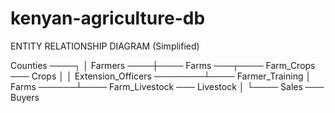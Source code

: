 # kenyan-agriculture-db
ENTITY RELATIONSHIP DIAGRAM (Simplified)

Counties ────┐
            │
Farmers ────┼──── Farms ───┬──── Farm_Crops ─── Crops
            │              │
Extension_Officers ────────┴──── Farmer_Training
            │
Farms ──────┴──── Farm_Livestock ─── Livestock
│
└──── Sales ─── Buyers
